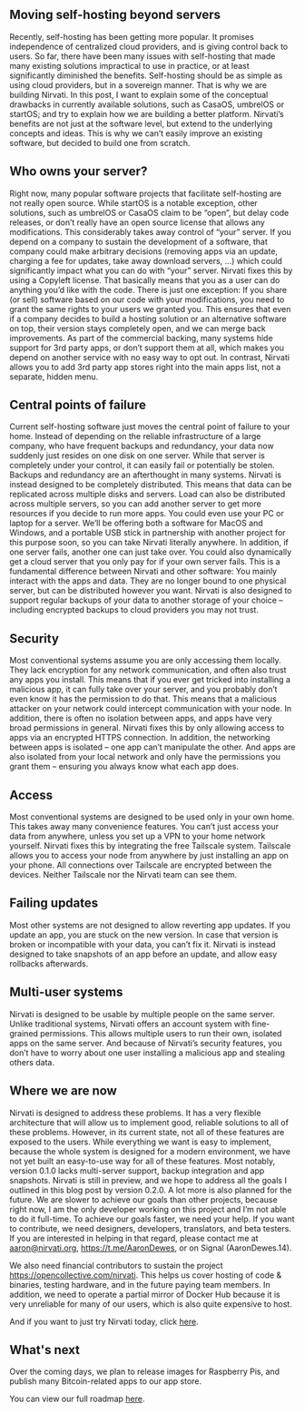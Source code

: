 ## Moving self-hosting beyond servers

Recently, self-hosting has been getting more popular. It promises independence of centralized cloud providers, and is giving control back to users. So far, there have been many issues with self-hosting that made many existing solutions impractical to use in practice, or at least significantly diminished the benefits.
Self-hosting should be as simple as using cloud providers, but in a sovereign manner. That is why we are building Nirvati. In this post, I want to explain some of the conceptual drawbacks in currently available solutions, such as CasaOS, umbrelOS or startOS; and try to explain how we are building a better platform.
Nirvati’s benefits are not just at the software level, but extend to the underlying concepts and ideas. This is why we can’t easily improve an existing software, but decided to build one from scratch.

## Who owns your server?

Right now, many popular software projects that facilitate self-hosting are not really open source. While startOS is a notable exception, other solutions, such as umbrelOS or CasaOS claim to be “open”, but delay code releases, or don’t really have an open source license that allows any modifications.
This considerably takes away control of “your” server. If you depend on a company to sustain the development of a software, that company could make arbitrary decisions (removing apps via an update, charging a fee for updates, take away download servers, ...) which could significantly impact what you can do with “your” server.
Nirvati fixes this by using a Copyleft license. That basically means that you as a user can do anything you’d like with the code. There is just one exception: If you share (or sell) software based on our code with your modifications, you need to grant the same rights to your users we granted you. This ensures that even if a company decides to build a hosting solution or an alternative software on top, their version stays completely open, and we can merge back improvements.
As part of the commercial backing, many systems hide support for 3rd party apps, or don’t support them at all, which makes you depend on another service with no easy way to opt out. In contrast, Nirvati allows you to add 3rd party app stores right into the main apps list, not a separate, hidden menu.

## Central points of failure

Current self-hosting software just moves the central point of failure to your home. Instead of depending on the reliable infrastructure of a large company, who have frequent backups and redundancy, your data now suddenly just resides on one disk on one server. While that server is completely under your control, it can easily fail or potentially be stolen.
Backups and redundancy are an afterthought in many systems. Nirvati is instead designed to be completely distributed. This means that data can be replicated across multiple disks and servers. Load can also be distributed across multiple servers, so you can add another server to get more resources if you decide to run more apps. You could even use your PC or laptop for a server.
We’ll be offering both a software for MacOS and Windows, and a portable USB stick in partnership with another project for this purpose soon, so you can take Nirvati literally anywhere. In addition, if one server fails, another one can just take over. You could also dynamically get a cloud server that you only pay for if your own server fails.
This is a fundamental difference between Nirvati and other software: You mainly interact with the apps and data. They are no longer bound to one physical server, but can be distributed however you want.
Nirvati is also designed to support regular backups of your data to another storage of your choice – including encrypted backups to cloud providers you may not trust.

## Security
Most conventional systems assume you are only accessing them locally. They lack encryption for any network communication, and often also trust any apps you install. This means that if you ever get tricked into installing a malicious app, it can fully take over your server, and you probably don’t even know it has the permission to do that.
This means that a malicious attacker on your network could intercept communication with your node. In addition, there is often no isolation between apps, and apps have very broad permissions in general.
Nirvati fixes this by only allowing access to apps via an encrypted HTTPS connection. In addition, the networking between apps is isolated – one app can’t manipulate the other. And apps are also isolated from your local network and only have the permissions you grant them – ensuring you always know what each app does.

## Access

Most conventional systems are designed to be used only in your own home. This takes away many convenience features. You can’t just access your data from anywhere, unless you set up a VPN to your home network yourself.
Nirvati fixes this by integrating the free Tailscale system. Tailscale allows you to access your node from anywhere by just installing an app on your phone. All connections over Tailscale are encrypted between the devices. Neither Tailscale nor the Nirvati team can see them.

## Failing updates
Most other systems are not designed to allow reverting app updates. If you update an app, you are stuck on the new version. In case that version is broken or incompatible with your data, you can’t fix it.
Nirvati is instead designed to take snapshots of an app before an update, and allow easy rollbacks afterwards.

## Multi-user systems
Nirvati is designed to be usable by multiple people on the same server. Unlike traditional systems, Nirvati offers an account system with fine-grained permissions.
This allows multiple users to run their own, isolated apps on the same server. And because of Nirvati’s security features, you don’t have to worry about one user installing a malicious app and stealing others data.

## Where we are now

Nirvati is designed to address these problems. It has a very flexible architecture that will allow us to implement good, reliable solutions to all of these problems.
However, in its current state, not all of these features are exposed to the users. While everything we want is easy to implement, because the whole system is designed for a modern environment, we have not yet built an easy-to-use way for all of these features.
Most notably, version 0.1.0 lacks multi-server support, backup integration and app snapshots. Nirvati is still in preview, and we hope to address all the goals I outlined in this blog post by version 0.2.0. A lot more is also planned for the future.
We are slower to achieve our goals than other projects, because right now, I am the only developer working on this project and I’m not able to do it full-time. To achieve our goals faster, we need your help. If you want to contribute, we need designers, developers, translators, and beta testers. If you are interested in helping in that regard, please contact me at [aaron@nirvati.org](mailto:aaron@nirvati.org), https://t.me/AaronDewes, or on Signal (AaronDewes.14).

We also need financial contributors to sustain the project https://opencollective.com/nirvati.
This helps us cover hosting of code & binaries, testing hardware, and in the future paying team members.
In addition, we need to operate a partial mirror of Docker Hub because it is very unreliable for many of our users, which is also quite expensive to host.

And if you want to just try Nirvati today, click [here](/install/generic).

## What's next

Over the coming days, we plan to release images for Raspberry Pis, and publish many Bitcoin-related apps to our app store.

You can view our full roadmap [here](/roadmap).
